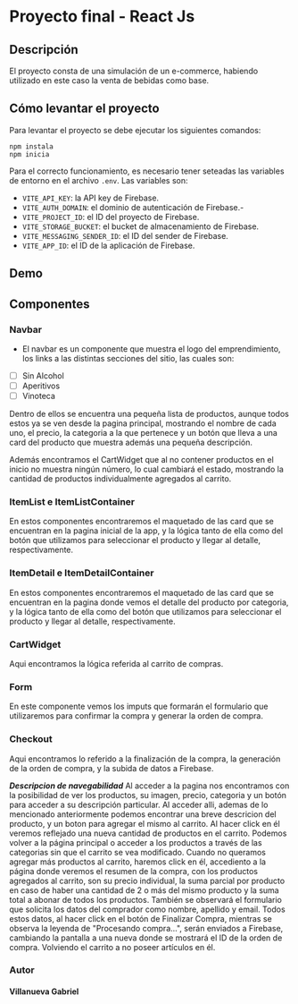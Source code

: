 
# Proyecto final - React Js

## Descripción


El proyecto consta de una simulación de un e-commerce, habiendo utilizado en este caso la venta de bebidas como base.

## Cómo levantar el proyecto


Para levantar el proyecto se debe ejecutar los siguientes comandos:

```
npm instala 
npm inicia 
```
Para el correcto funcionamiento, es necesario tener seteadas las variables de entorno en el archivo  `.env`. 
Las variables son:
-  `VITE_API_KEY`: la API key de Firebase.
-  `VITE_AUTH_DOMAIN`: el dominio de autenticación de Firebase.-   
-  `VITE_PROJECT_ID`: el ID del proyecto de Firebase.
-  `VITE_STORAGE_BUCKET`: el bucket de almacenamiento de Firebase.
-  `VITE_MESSAGING_SENDER_ID`: el ID del sender de Firebase.
-  `VITE_APP_ID`: el ID de la aplicación de Firebase.

 ## Demo


 
## Componentes
 
### Navbar
- El navbar es un componente que muestra el logo del emprendimiento, los links a las distintas secciones del sitio, las cuales son:

 - [ ] Sin Alcohol  
 - [ ] Aperitivos  
 - [ ] Vinoteca

 Dentro de ellos se encuentra una pequeña lista de productos, aunque todos estos ya se ven desde la pagina principal, mostrando el nombre de cada uno, el precio, la categoria a la que pertenece y un botón que lleva a una card del producto  que muestra además una pequeña descripción.

Además encontramos el CartWidget que al no contener productos en el inicio no muestra ningún número, lo cual cambiará el estado, mostrando la cantidad de productos individualmente agregados al carrito.


### ItemList e ItemListContainer
En estos componentes encontraremos el maquetado de las card que se encuentran en la pagina inicial de la app, y la lógica tanto de ella como del botón que utilizamos para seleccionar el producto y llegar al detalle, respectivamente.

### ItemDetail e ItemDetailContainer
En estos componentes encontraremos el maquetado de las card que se encuentran en la pagina donde vemos el detalle del producto por categoria, y la lógica tanto de ella como del botón que utilizamos para seleccionar el producto y llegar al detalle, respectivamente.

### CartWidget
Aqui encontramos la lógica referida al carrito de compras.

### Form
En este componente vemos los imputs que formarán el formulario que utilizaremos para confirmar la compra y generar la orden de compra.

### Checkout
Aqui encontramos lo referido a la finalización de la compra, la generación de la orden de compra, y la subida de datos a Firebase.


***Descripcion de navegabilidad***
Al acceder a la pagina nos encontramos con la posibilidad de ver los productos, su imagen, precio, categoria y un botón para acceder a su descripción particular. Al acceder alli, ademas de lo mencionado anteriormente podemos encontrar una breve descricion del producto, y un boton para agregar el mismo al carrito. Al hacer click en él veremos reflejado una nueva cantidad de productos en el carrito.
Podemos volver a la página principal o acceder a los productos a través de las categorias sin que el carrito se vea modificado. 
Cuando no queramos agregar más productos al carrito, haremos click en él, accediento a la página donde veremos el resumen de la compra, con los productos agregados al carrito, son su precio individual, la suma parcial por producto en caso de haber una cantidad de 2 o más del mismo producto y la suma total a abonar de todos los productos. También se observará el formulario que solicita los datos del comprador como nombre, apellido y email. Todos estos datos, al hacer click en el botón de Finalizar Compra, mientras se observa la leyenda de "Procesando compra...", serán enviados a Firebase, cambiando la pantalla a una nueva donde se mostrará el ID de la orden de compra. Volviendo el carrito a no poseer artículos en él.

### Autor
#### Villanueva Gabriel
